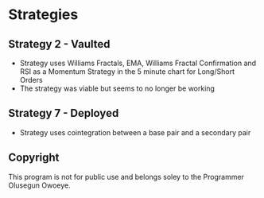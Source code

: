 # Strategies


## Strategy 2 - Vaulted

- Strategy uses Williams Fractals, EMA, Williams Fractal Confirmation and RSI as a Momentum Strategy in the 5 minute chart for Long/Short Orders
- The strategy was viable but seems to no longer be working

## Strategy 7 - Deployed

- Strategy uses cointegration between a base pair and a secondary pair




## Copyright

This program is not for public use and belongs soley to the Programmer Olusegun Owoeye.